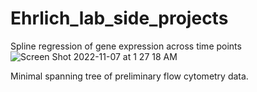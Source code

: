 # Ehrlich_lab_side_projects

Spline regression of gene expression across time points
![Screen Shot 2022-11-07 at 1 27 18 AM](https://user-images.githubusercontent.com/98127654/200250683-df36d334-4938-4078-9100-f1547ebf1f5b.png)

Minimal spanning tree of preliminary flow cytometry data. 
